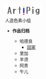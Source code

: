 <div class="logo-container">
    <div class="logo-image"><img src="pic/text-logo.png" width="120px" alt=“LOGO”></div>
    <div class="logo-text">人造色素小组</div>
</div>
<div class="isolate"></div>

- <strong>作品归档</strong>

    - 哈德良
        - [回家](hdl/回家.md)
    - 里加
    - 羊须
    - 阿贵
    - 午儿